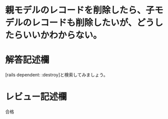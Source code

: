 # 親モデルのレコードを削除したら、子モデルのレコードも削除したいが、どうしたらいいかわからない。
# 解答記述欄
[rails dependent: :destroy]と検索してみましょう。






# レビュー記述欄
合格
